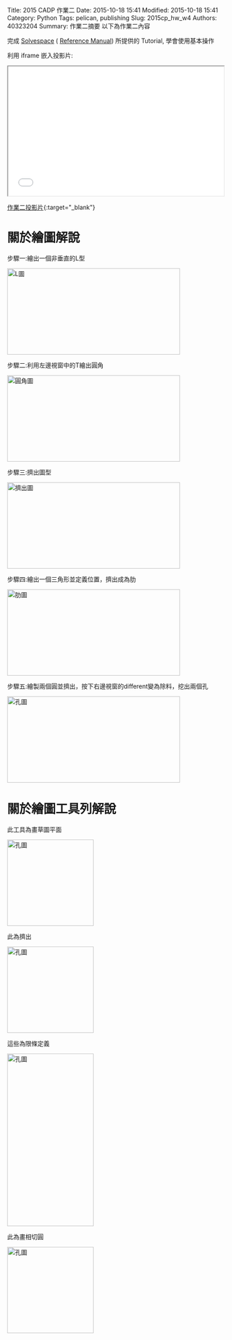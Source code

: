 Title: 2015 CADP 作業二
Date: 2015-10-18 15:41
Modified: 2015-10-18 15:41
Category: Python
Tags: pelican, publishing
Slug: 2015cp_hw_w4
Authors: 40323204
Summary: 作業二摘要
以下為作業二內容

完成 <a href="http://solvespace.com/index.pl">Solvespace</a> ( <a href="http://solvespace.com/ref.pl">Reference Manual</a>) 所提供的 Tutorial, 學會使用基本操作

利用 iframe 嵌入投影片:

<iframe src="simplest2.html" width="500" height="300"></iframe>

[作業二投影片](simplest2.html){:target="_blank"}

關於繪圖解說
============

步驟一:繪出一個非垂直的L型
<p>
<img src="https://copy.com/yYVEvtJi3yHn1Ofy" width="400" height="200" alt="L圖"></img>
</p>
步驟二:利用左邊視窗中的T繪出圓角

<img src="https://copy.com/XJ0d1wqxcYPGniQS" width="400" height="200" alt="圓角圖"></img>

步驟三:擠出圖型

<img src="https://copy.com/4IzclRMfkApqQti2" width="400" height="200" alt="擠出圖"></img>

步驟四:繪出一個三角形並定義位置，擠出成為肋

<img src="https://copy.com/s1WUHqF4YIqFrPkX" width="400" height="200" alt="肋圖"></img>

步驟五:繪製兩個圓並擠出，按下右邊視窗的different變為除料，挖出兩個孔

<img src="https://copy.com/AHqohmzfYTsvOlUn" width="400" height="200" alt="孔圖"></img>

關於繪圖工具列解說
============

此工具為畫草圖平面

<img src="https://copy.com/1HFJxgpBsujzWBHM" width="200" height="200" alt="孔圖"></img>

此為擠出

<img src="https://copy.com/8Jn3otqHA2if10nv" width="200" height="200" alt="孔圖"></img>

這些為限條定義

<img src="https://copy.com/iuOrWTXvo6PRZWH4" width="200" height="400" alt="孔圖"></img>

此為畫相切圓

<img src="https://copy.com/Yc219gSakwLPSqRY" width="200" height="200" alt="孔圖"></img>


